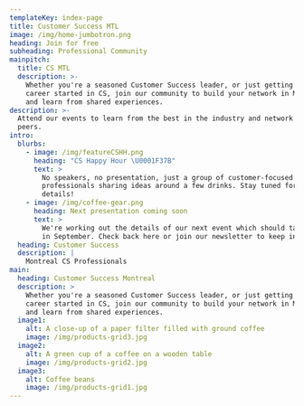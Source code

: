 ```yaml
---
templateKey: index-page
title: Customer Success MTL
image: /img/home-jumbotron.png
heading: Join for free
subheading: Professional Community
mainpitch:
  title: CS MTL
  description: >-
    Whether you're a seasoned Customer Success leader, or just getting your
    career started in CS, join our community to build your network in Montreal
    and learn from shared experiences.
description: >-
  Attend our events to learn from the best in the industry and network with your
  peers.
intro:
  blurbs:
    - image: /img/featureCSHH.png
      heading: "CS Happy Hour \U0001F37B"
      text: >
        No speakers, no presentation, just a group of customer-focused
        professionals sharing ideas around a few drinks. Stay tuned for the
        details!
    - image: /img/coffee-gear.png
      heading: Next presentation coming soon
      text: >
        We're working out the details of our next event which should take place
        in September. Check back here or join our newsletter to keep informed.
  heading: Customer Success
  description: |
    Montreal CS Professionals
main:
  heading: Customer Success Montreal
  description: >
    Whether you're a seasoned Customer Success leader, or just getting your
    career started in CS, join our community to build your network in Montreal
    and learn from shared experiences.
  image1:
    alt: A close-up of a paper filter filled with ground coffee
    image: /img/products-grid3.jpg
  image2:
    alt: A green cup of a coffee on a wooden table
    image: /img/products-grid2.jpg
  image3:
    alt: Coffee beans
    image: /img/products-grid1.jpg
---
```


